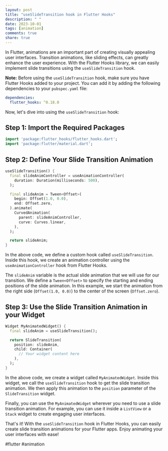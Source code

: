 ```yaml
---
layout: post
title: "useSlideTransition hook in Flutter Hooks"
description: " "
date: 2023-10-01
tags: [animation]
comments: true
share: true
---
```


In Flutter, animations are an important part of creating visually appealing user interfaces. Transition animations, like sliding effects, can greatly enhance the user experience. With the Flutter Hooks library, we can easily implement slide transitions using the `useSlideTransition` hook.

**Note:** Before using the `useSlideTransition` hook, make sure you have Flutter Hooks added to your project. You can add it by adding the following dependencies to your `pubspec.yaml` file:

```yaml
dependencies:
  flutter_hooks: ^0.18.0
```

Now, let's dive into using the `useSlideTransition` hook:

## Step 1: Import the Required Packages

```dart
import 'package:flutter_hooks/flutter_hooks.dart';
import 'package:flutter/material.dart';
```

## Step 2: Define Your Slide Transition Animation

```dart
useSlideTransition() {
  final slideAnimController = useAnimationController(
    duration: Duration(milliseconds: 500),
  );

  final slideAnim = Tween<Offset>(
    begin: Offset(1.0, 0.0),
    end: Offset.zero,
  ).animate(
    CurvedAnimation(
      parent: slideAnimController,
      curve: Curves.linear,
    ),
  );

  return slideAnim;
}
```

In the above code, we define a custom hook called `useSlideTransition`. Inside this hook, we create an animation controller using the `useAnimationController` hook from Flutter Hooks.

The `slideAnim` variable is the actual slide animation that we will use for our transition. We define a `Tween<Offset>` to specify the starting and ending positions of the slide animation. In this example, we start the animation from the right side (`Offset(1.0, 0.0)`) to the center of the screen (`Offset.zero`).

## Step 3: Use the Slide Transition Animation in your Widget

```dart
Widget MyAnimatedWidget() {
  final slideAnim = useSlideTransition();

  return SlideTransition(
    position: slideAnim,
    child: Container(
      // Your widget content here
    ),
  );
}
```

In the above code, we create a widget called `MyAnimatedWidget`. Inside this widget, we call the `useSlideTransition` hook to get the slide transition animation. We then apply this animation to the `position` parameter of the `SlideTransition` widget.

Finally, you can use the `MyAnimatedWidget` wherever you need to use a slide transition animation. For example, you can use it inside a `ListView` or a `Stack` widget to create engaging user interfaces.

That's it! With the `useSlideTransition` hook in Flutter Hooks, you can easily create slide transition animations for your Flutter apps. Enjoy animating your user interfaces with ease!

#flutter #animation